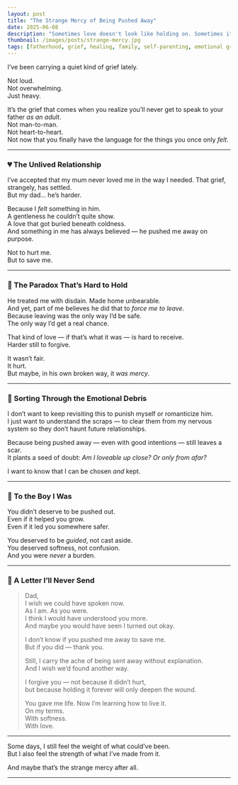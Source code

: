 ```yaml
---
layout: post
title: "The Strange Mercy of Being Pushed Away"
date: 2025-06-08
description: "Sometimes love doesn't look like holding on. Sometimes it looks like being pushed out — not because you weren't loved, but because they didn't know how else to keep you safe."
thumbnail: /images/posts/strange-mercy.jpg
tags: [fatherhood, grief, healing, family, self-parenting, emotional growth]
---
```


I’ve been carrying a quiet kind of grief lately.

Not loud.  
Not overwhelming.  
Just heavy.

It’s the grief that comes when you realize you’ll never get to speak to your father *as an adult*.  
Not man-to-man.  
Not heart-to-heart.  
Not now that you finally have the language for the things you once only *felt*.

---

### 💔 The Unlived Relationship

I’ve accepted that my mum never loved me in the way I needed. That grief, strangely, has settled.  
But my dad… he’s harder.

Because I *felt* something in him.  
A gentleness he couldn’t quite show.  
A love that got buried beneath coldness.  
And something in me has always believed — he pushed me away on purpose.

Not to hurt me.  
But to save me.

---

### 🔄 The Paradox That’s Hard to Hold

He treated me with disdain. Made home unbearable.  
And yet, part of me believes he did that to *force me to leave*.  
Because leaving was the only way I’d be safe.  
The only way I’d get a real chance.

That kind of love — if that’s what it was — is hard to receive.  
Harder still to forgive.

It wasn’t fair.  
It hurt.  
But maybe, in his own broken way, it *was mercy*.

---

### 🧩 Sorting Through the Emotional Debris

I don’t want to keep revisiting this to punish myself or romanticize him.  
I just want to understand the scraps — to clear them from my nervous system so they don’t haunt future relationships.

Because being pushed away — even with good intentions — still leaves a scar.  
It plants a seed of doubt: *Am I loveable up close? Or only from afar?*

I want to know that I can be chosen *and* kept.

---

### 🧒 To the Boy I Was

You didn’t deserve to be pushed out.  
Even if it helped you grow.  
Even if it led you somewhere safer.

You deserved to be *guided*, not cast aside.  
You deserved softness, not confusion.  
And you were *never* a burden.

---

### 💬 A Letter I’ll Never Send

> Dad,  
> I wish we could have spoken now.  
> As I am. As you were.  
> I think I would have understood you more.  
> And maybe you would have seen I turned out okay.  
> 
> I don’t know if you pushed me away to save me.  
> But if you did — thank you.  
> 
> Still, I carry the ache of being sent away without explanation.  
> And I wish we’d found another way.  
> 
> I forgive you — not because it didn’t hurt,  
> but because holding it forever will only deepen the wound.  
> 
> You gave me life. Now I’m learning how to live it.  
> On my terms.  
> With softness.  
> With love.

---

Some days, I still feel the weight of what could’ve been.  
But I also feel the strength of what I’ve made from it.

And maybe that’s the strange mercy after all.


---
